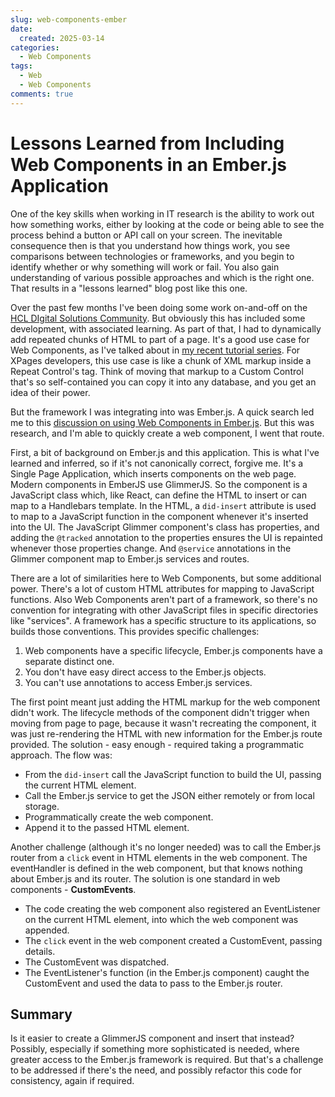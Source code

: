 ```yaml
---
slug: web-components-ember
date: 
  created: 2025-03-14
categories:
  - Web Components
tags: 
  - Web
  - Web Components
comments: true
---
```

# Lessons Learned from Including Web Components in an Ember.js Application

One of the key skills when working in IT research is the ability to work out how something works, either by looking at the code or being able to see the process behind a button or API call on your screen. The inevitable consequence then is that you understand how things work, you see comparisons between technologies or frameworks, and you begin to identify whether or why something will work or fail. You also gain understanding of various possible approaches and which is the right one. That results in a "lessons learned" blog post like this one.

<!-- more -->

Over the past few months I've been doing some work on-and-off on the [HCL DIgital Solutions Community](https://developer.ds.hcl-software.com/). But obviously this has included some development, with associated learning. As part of that, I had to dynamically add repeated chunks of HTML to part of a page. It's a good use case for Web Components, as I've talked about in [my recent tutorial series](./2024-10-30-framework-web-8.md). For XPages developers, this use case is like a chunk of XML markup inside a Repeat Control's tag. Think of moving that markup to a Custom Control that's so self-contained you can copy it into any database, and you get an idea of their power.

But the framework I was integrating into was Ember.js. A quick search led me to this [discussion on using Web Components in Ember.js](https://discuss.emberjs.com/t/web-component-support/14880). But this was research, and I'm able to quickly create a web component, I went that route.

First, a bit of background on Ember.js and this application. This is what I've learned and inferred, so if it's not canonically correct, forgive me. It's a Single Page Application, which inserts components on the web page. Modern components in EmberJS use GlimmerJS. So the component is a JavaScript class which, like React, can define the HTML to insert or can map to a Handlebars template. In the HTML, a `did-insert` attribute is used to map to a JavaScript function in the component whenever it's inserted into the UI. The JavaScript Glimmer component's class has properties, and adding the `@tracked` annotation to the properties ensures the UI is repainted whenever those properties change. And `@service` annotations in the Glimmer component map to Ember.js services and routes.

There are a lot of similarities here to Web Components, but some additional power. There's a lot of custom HTML attributes for mapping to JavaScript functions. Also Web Components aren't part of a framework, so there's no convention for integrating with other JavaScript files in specific directories like "services". A framework has a specific structure to its applications, so builds those conventions. This provides specific challenges:

1. Web components have a specific lifecycle, Ember.js components have a separate distinct one.
1. You don't have easy direct access to the Ember.js objects.
1. You can't use annotations to access Ember.js services.

The first point meant just adding the HTML markup for the web component didn't work. The lifecycle methods of the component didn't trigger when moving from page to page, because it wasn't recreating the component, it was just re-rendering the HTML with new information for the Ember.js route provided. The solution - easy enough - required taking a programmatic approach. The flow was:

- From the `did-insert` call the JavaScript function to build the UI, passing the current HTML element.
- Call the Ember.js service to get the JSON either remotely or from local storage.
- Programmatically create the web component.
- Append it to the passed HTML element.

Another challenge (although it's no longer needed) was to call the Ember.js router from a `click` event in HTML elements in the web component. The eventHandler is defined in the web component, but that knows nothing about Ember.js and its router. The solution is one standard in web components - **CustomEvents**.

- The code creating the web component also registered an EventListener on the current HTML element, into which the web component was appended.
- The `click` event in the web component created a CustomEvent, passing details.
- The CustomEvent was dispatched.
- The EventListener's function (in the Ember.js component) caught the CustomEvent and used the data to pass to the Ember.js router.

## Summary

Is it easier to create a GlimmerJS component and insert that instead? Possibly, especially if something more sophisticated is needed, where greater access to the Ember.js framework is required. But that's a challenge to be addressed if there's the need, and possibly refactor this code for consistency, again if required.